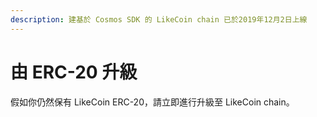 ```yaml
---
description: 建基於 Cosmos SDK 的 LikeCoin chain 已於2019年12月2日上線
---
```


# 由 ERC-20 升級

假如你仍然保有 LikeCoin ERC-20，請立即進行升級至 LikeCoin chain。

